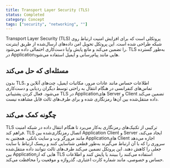 ```yaml
---
title: Transport Layer Security (TLS)
status: Completed
category: Concept
tags: ["security", "networking", ""]
---
```


Transport Layer Security (TLS) پروتکلی است که برای افزایش امنیت ارتباط روی شبکه طراحی شده است. این پروتکل تحویل امن داده‌های ارسال‌شده از طریق اینترنت را تضمین می‌کند و مانع پایش و/یا دست‌کاری احتمالی داده می‌شود. TLS به‌طور گسترده در Applicationهایی مانند پیام‌رسانی و ایمیل استفاده می‌شود.

## مسئله‌ای که حل می‌کند

بدون TLS، اطلاعات حساس مانند عادات مرور، مکاتبات ایمیل، چت‌های آنلاین و تماس‌های کنفرانسی در هنگام انتقال به راحتی توسط دیگران ردیابی و دست‌کاری می‌شود. فعال کردن پشتیبانی TLS در Applicationهای Server و Client تضمین می‌کند داده منتقل‌شده بین آن‌ها رمزنگاری شده و برای طرف‌های ثالث قابل مشاهده نیست.

## چگونه کمک می‌کند

TLS ترکیبی از تکنیک‌های رمزنگاری به‌کار می‌برد تا هنگام انتقال داده در شبکه امنیت فراهم کند. TLS اتصال رمزنگاری‌شده بین Application Client و Server ایجاد می‌کند، مانند مرورگر وب و سایت بانکی. همچنین به Applicationهای Client اجازه می‌دهد سروری را که با آن ارتباط می‌گیرند به‌طور قطعی شناسایی کنند و ریسک ارتباط با سایت جعلی را کاهش دهند. این پروتکل تضمین می‌کند طرف‌های ثالث نتوانند داده منتقل‌شده بین Applicationهایی که از TLS استفاده می‌کنند را ببینند یا پایش کنند و اطلاعات حساس و خصوصی، مانند شماره کارت اعتباری، گذرواژه و موقعیت را محافظت می‌کند.
